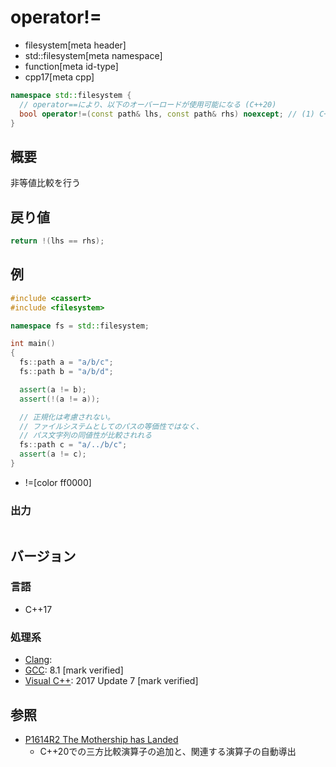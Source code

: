# operator!=
* filesystem[meta header]
* std::filesystem[meta namespace]
* function[meta id-type]
* cpp17[meta cpp]

```cpp
namespace std::filesystem {
  // operator==により、以下のオーバーロードが使用可能になる (C++20)
  bool operator!=(const path& lhs, const path& rhs) noexcept; // (1) C++17
}
```

## 概要
非等値比較を行う


## 戻り値
```cpp
return !(lhs == rhs);
```


## 例
```cpp example
#include <cassert>
#include <filesystem>

namespace fs = std::filesystem;

int main()
{
  fs::path a = "a/b/c";
  fs::path b = "a/b/d";

  assert(a != b);
  assert(!(a != a));

  // 正規化は考慮されない。
  // ファイルシステムとしてのパスの等価性ではなく、
  // パス文字列の同値性が比較されれる
  fs::path c = "a/../b/c";
  assert(a != c);
}
```
* !=[color ff0000]

### 出力
```
```

## バージョン
### 言語
- C++17

### 処理系
- [Clang](/implementation.md#clang):
- [GCC](/implementation.md#gcc): 8.1 [mark verified]
- [Visual C++](/implementation.md#visual_cpp): 2017 Update 7 [mark verified]


## 参照
- [P1614R2 The Mothership has Landed](https://www.open-std.org/jtc1/sc22/wg21/docs/papers/2019/p1614r2.html)
    - C++20での三方比較演算子の追加と、関連する演算子の自動導出
